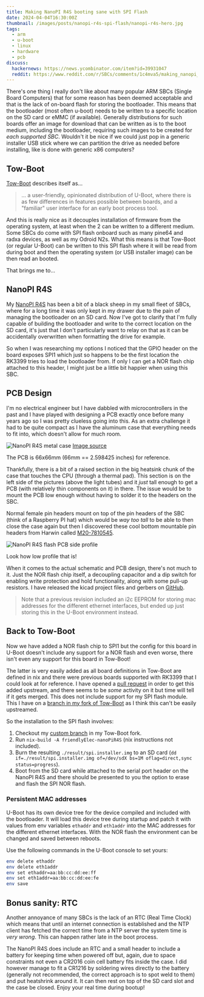 ```yaml
---
title: Making NanoPI R4S booting sane with SPI Flash
date: 2024-04-04T16:30:00Z
thumbnail: /images/posts/nanopi-r4s-spi-flash/nanopi-r4s-hero.jpg
tags:
  - arm
  - u-boot
  - linux
  - hardware
  - pcb
discuss:
  hackernews: https://news.ycombinator.com/item?id=39931047
  reddit: https://www.reddit.com/r/SBCs/comments/1c4mva5/making_nanopi_r4s_booting_sane_with_spi_flash/
---
```


There's one thing I really don't like about many popular ARM SBCs (Single Board Computers) that for some reason has been deemed acceptable and that is the lack of on-board flash for storing the bootloader. This means that the bootloader (most often u-boot) needs to be written to a specific location on the SD card or eMMC (if available). Generally distributions for such boards offer an image for download that can be written as is to the boot medium, including the bootloader, requiring such images to be created for _each supported SBC_. Wouldn't it be nice if we could just pop in a generic installer USB stick where we can partition the drive as needed before installing, like is done with generic x86 computers?

<!--more-->

## Tow-Boot

[Tow-Boot](https://tow-boot.org/) describes itself as...

> ... a user-friendly, opinionated distribution of U-Boot, where there is as few differences in features possible between boards, and a "familiar" user interface for an early boot process tool.

And this is really nice as it decouples installation of firmware from the operating system, at least when the 2 can be written to a different medium. Some SBCs do come with SPI flash onboard such as many pine64 and radxa devices, as well as my Odroid N2s. What this means is that Tow-Boot (or regular U-Boot) can be written to this SPI flash where it will be read from during boot and then the operating system (or USB installer image) can be then read an booted.

That brings me to...

## NanoPI R4S

My [NanoPI R4S](https://www.friendlyelec.com/index.php?route=product/product&product_id=284) has been a bit of a black sheep in my small fleet of SBCs, where for a long time it was only kept in my drawer due to the pain of managing the bootloader on an SD card. Now I've got to clarify that I'm fully capable of building the bootloader and write to the correct location on the SD card, it's just that I don't particularly want to relay on that as it can be accidentally overwritten when formatting the drive for example.

So when I was researching my options I noticed that the GPIO header on the board exposes SPI1 which just so happens to be the first location the RK3399 tries to load the bootloader from. If only I can get a NOR flash chip attached to this header, I might just be a little bit happier when using this SBC.

## PCB Design

I'm no electrical engineer but I have dabbled with microcontrollers in the past and I have played with designing a PCB exactly once before many years ago so I was pretty clueless going into this. As an extra challenge it had to be quite compact as I have the aluminum case that everything needs to fit into, which doesn't allow for much room.

![NanoPI R4S metal case](/images/posts/nanopi-r4s-spi-flash/nanopi-r4s-case.jpg)
[Image source](https://www.friendlyelec.com/index.php?route=product/product&product_id=284)

The PCB is 66x66mm (66mm == 2.598425 inches) for reference.

Thankfully, there is a bit of a raised section in the big heatsink chunk of the case that touches the CPU (through a thermal pad). This section is on the left side of the pictures (above the light tubes) and it _just_ tall enough to get a PCB (with relatively thin components on it) in there. The issue would be to mount the PCB low enough without having to solder it to the headers on the SBC.

Normal female pin headers mount on top of the pin headers of the SBC (think of a Raspberry PI hat) which would be _way too tall_ to be able to then close the case again but then I discovered these cool bottom mountable pin headers from Harwin called [M20-7810545](https://www.harwin.com/products/M20-7810545/).

![NanoPI R4S flash PCB side profile](/images/posts/nanopi-r4s-spi-flash/nanopi-r4s-flash-board-profile.jpg)

Look how low profile that is!

When it comes to the actual schematic and PCB design, there's not much to it. Just the NOR flash chip itself, a decoupling capacitor and a dip switch for enabling write protection and hold functionality, along with some pull-up resistors. I have released the kicad project files and gerbers on [GitHub](https://github.com/arnarg/nanopi-r4s-spi-flash-board/).

> Note that a previous revision included an i2c EEPROM for storing mac addresses for the different ethernet interfaces, but ended up just storing this in the U-Boot environment instead.

## Back to Tow-Boot

Now we have added a NOR flash chip to SPI1 but the config for this board in U-Boot doesn't include any support for a NOR flash and even worse, there isn't even any support for this board in Tow-Boot!

The latter is very easily added as all board definitions in Tow-Boot are defined in nix and there were previous boards supported with RK3399 that I could look at for reference. I have opened a [pull request](https://github.com/Tow-Boot/Tow-Boot/pull/296) in order to get this added upstream, and there seems to be _some_ activity on it but time will tell if it gets merged. This does not include support for my SPI flash module. This I have on a [branch in my fork of Tow-Boot](https://github.com/arnarg/Tow-Boot/tree/board/nanopi-r4s-spi) as I think this can't be easily upstreamed.

So the installation to the SPI flash involves:

1. Checkout my [custom branch](https://github.com/arnarg/Tow-Boot/tree/board/nanopi-r4s-spi) in my Tow-Boot fork.
2. Run `nix-build -A friendlyElec-nanoPiR4S` (nix instructions not included).
3. Burn the resulting `./result/spi.installer.img` to an SD card (`dd if=./result/spi.installer.img of=/dev/sdX bs=1M oflag=direct,sync status=progress`).
4. Boot from the SD card while attached to the serial port header on the NanoPI R4S and there should be presented to you the option to erase and flash the SPI NOR flash.

### Persistent MAC addresses

U-Boot has its own device tree for the device compiled and included with the bootloader. It will load this device tree during startup and patch it with values from env variables `ethaddr` and `eth1addr` into the MAC addresses for the different ethernet interfaces. With the NOR flash the environment can be changed and saved between reboots.

Use the following commands in the U-Boot console to set yours:

```sh
env delete ethaddr
env delete eth1addr
env set ethaddr=aa:bb:cc:dd:ee:ff
env set eth1addr=aa:bb:cc:dd:ee:fe
env save
```

## Bonus sanity: RTC

Another annoyance of many SBCs is the lack of an RTC (Real Time Clock) which means that until an internet connection is established and the NTP client has fetched the correct time from a NTP server the system time is _very wrong_. This can happen rather late in the boot process.

The NanoPI R4S does include an RTC and a small header to include a battery for keeping time when powered off but, again, due to space constraints not even a CR2016 coin cell battery fits inside the case. I did however manage to fit a CR1216 by soldering wires directly to the battery (generally not recommended, the correct approach is to spot weld to them) and put heatshrink around it. It can then rest on top of the SD card slot and the case be closed. Enjoy your real time during bootup!
